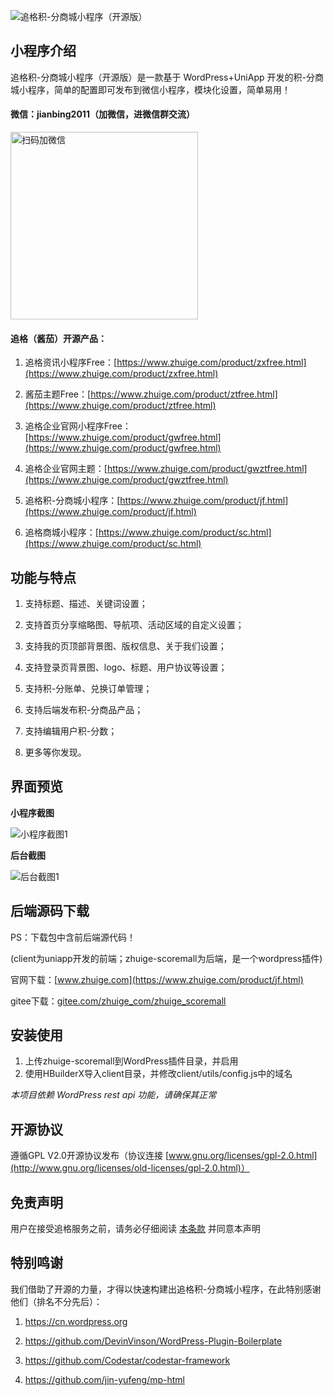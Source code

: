 ![追格积-分商城小程序（开源版）](https://www.zhuige.com/ad/zhuige_scoremall/preview.png) 

## 小程序介绍

追格积-分商城小程序（开源版）是一款基于 WordPress+UniApp 开发的积-分商城小程序，简单的配置即可发布到微信小程序，模块化设置，简单易用！


#### 微信：**jianbing2011**（加微信，进微信群交流）

<img src="https://www.zhuige.com/uploads/20210828/2830bbe86eb2379d2f629dd125c6f9d7.jpg" alt="扫码加微信" width="300" height="300" />


#### 追格（酱茄）开源产品：

1. 追格资讯小程序Free：[https://www.zhuige.com/product/zxfree.html](https://www.zhuige.com/product/zxfree.html)

2. 酱茄主题Free：[https://www.zhuige.com/product/ztfree.html](https://www.zhuige.com/product/ztfree.html)

3. 追格企业官网小程序Free：[https://www.zhuige.com/product/gwfree.html](https://www.zhuige.com/product/gwfree.html)

4. 追格企业官网主题：[https://www.zhuige.com/product/gwztfree.html](https://www.zhuige.com/product/gwztfree.html)

5. 追格积-分商城小程序：[https://www.zhuige.com/product/jf.html](https://www.zhuige.com/product/jf.html)

6. 追格商城小程序：[https://www.zhuige.com/product/sc.html](https://www.zhuige.com/product/sc.html)


## 功能与特点

1. 支持标题、描述、关键词设置；

2. 支持首页分享缩略图、导航项、活动区域的自定义设置；

3. 支持我的页顶部背景图、版权信息、关于我们设置；

4. 支持登录页背景图、logo、标题、用户协议等设置；

5. 支持积-分账单、兑换订单管理；

6. 支持后端发布积-分商品产品；

7. 支持编辑用户积-分数；

8. 更多等你发现。


## 界面预览

**小程序截图**

![小程序截图1](https://www.zhuige.com/ad/zhuige_scoremall/1.jpeg)

**后台截图**

![后台截图1](https://www.zhuige.com/ad/zhuige_scoremall/s1.png)


## 后端源码下载

PS：下载包中含前后端源代码！

(client为uniapp开发的前端；zhuige-scoremall为后端，是一个wordpress插件)


官网下载：[www.zhuige.com](https://www.zhuige.com/product/jf.html)

gitee下载：[gitee.com/zhuige_com/zhuige_scoremall](https://gitee.com/zhuige_com/zhuige_scoremall)


## 安装使用

1. 上传zhuige-scoremall到WordPress插件目录，并启用
2. 使用HBuilderX导入client目录，并修改client/utils/config.js中的域名

*本项目依赖 WordPress rest api 功能，请确保其正常*


## 开源协议

遵循GPL V2.0开源协议发布（协议连接 [www.gnu.org/licenses/gpl-2.0.html](http://www.gnu.org/licenses/old-licenses/gpl-2.0.html)）


## 免责声明

用户在接受追格服务之前，请务必仔细阅读 [本条款](https://www.zhuige.com/about/5.html) 并同意本声明


## 特别鸣谢

我们借助了开源的力量，才得以快速构建出追格积-分商城小程序，在此特别感谢他们（排名不分先后）：

1. https://cn.wordpress.org

2. https://github.com/DevinVinson/WordPress-Plugin-Boilerplate

3. https://github.com/Codestar/codestar-framework

4. https://github.com/jin-yufeng/mp-html
